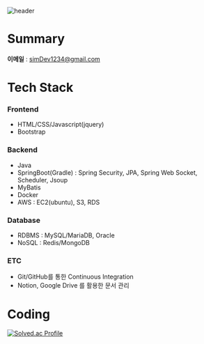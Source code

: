![header](https://capsule-render.vercel.app/api?type=waving&color=E3826C&height=250&section=header&text=Goeun%20Choi&fontSize=90&animation=fadeIn)

# Summary
**이메일** : simDev1234@gmail.com

# Tech Stack      
### Frontend

- HTML/CSS/Javascript(jquery)
- Bootstrap

### Backend

- Java
- SpringBoot(Gradle) : Spring Security, JPA, Spring Web Socket, Scheduler, Jsoup
- MyBatis
- Docker
- AWS : EC2(ubuntu), S3, RDS

### Database

- RDBMS : MySQL/MariaDB, Oracle
- NoSQL : Redis/MongoDB

### ETC

- Git/GitHub를 통한 Continuous Integration
- Notion, Google Drive 를 활용한 문서 관리

# Coding

[![Solved.ac Profile](http://mazassumnida.wtf/api/generate_badge?boj=rhdms750)](https://solved.ac/rhdms750)
